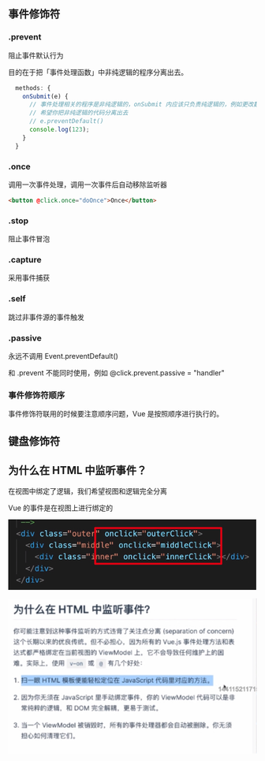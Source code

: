 ## 事件修饰符

### .prevent 

阻止事件默认行为

目的在于把「事件处理函数」中非纯逻辑的程序分离出去。

```js
  methods: {
    onSubmit(e) {
      // 事件处理相关的程序是非纯逻辑的，onSubmit 内应该只负责纯逻辑的，例如更改数据
      // 希望你把非纯逻辑的代码分离出去
      // e.preventDefault()
      console.log(123);
    }
  }
```

### .once

调用一次事件处理，调用一次事件后自动移除监听器

```html
<button @click.once="doOnce">Once</button>
```

### .stop 

阻止事件冒泡

### .capture

采用事件捕获

### .self

跳过非事件源的事件触发

### .passive 

永远不调用 Event.preventDefault()

和 .prevent 不能同时使用，例如 @click.prevent.passive = "handler"

### 事件修饰符顺序

事件修饰符联用的时候要注意顺序问题，Vue 是按照顺序进行执行的。

## 键盘修饰符

## 为什么在 HTML 中监听事件？

在视图中绑定了逻辑，我们希望视图和逻辑完全分离

Vue 的事件是在视图上进行绑定的

![](../README_files/Xnip2023-02-21_16-41-50.jpg)

![](../README_files/Xnip2023-02-21_16-45-02.jpg)